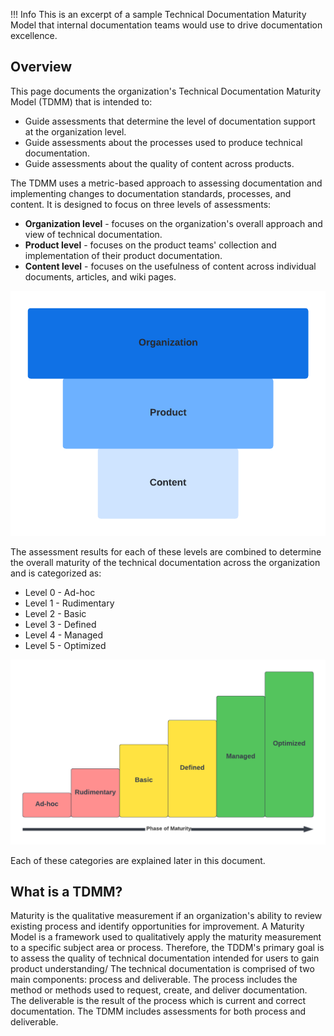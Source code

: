 !!! Info
    This is an excerpt of a sample Technical Documentation Maturity Model that internal documentation teams would use to drive documentation excellence.

## Overview

This page documents the organization's Technical Documentation Maturity Model (TDMM) that is intended to:

* Guide assessments that determine the level of documentation support at the organization level.
* Guide assessments about the processes used to produce technical documentation.
* Guide assessments about the quality of content across products.

The TDMM uses a metric-based approach to assessing documentation and implementing changes to documentation standards, processes, and content. It is designed to focus on three levels of assessments:

* **Organization level** - focuses on the organization's overall approach and view of technical documentation.
* **Product level** - focuses on the product teams' collection and implementation of their product documentation.
* **Content level** - focuses on the usefulness of content across individual documents, articles, and wiki pages.

![](../img/triangle.png)

The assessment results for each of these levels are combined to determine the overall maturity of the technical documentation across the organization and is categorized as:

* Level 0 - Ad-hoc
* Level 1 - Rudimentary
* Level 2 - Basic
* Level 3 - Defined
* Level 4 - Managed
* Level 5 - Optimized

![](../img/bar.png)

Each of these categories are explained later in this document.

## What is a TDMM?

Maturity is the qualitative measurement if an organization's ability to review existing process and identify opportunities for improvement. A Maturity Model is a framework used to qualitatively apply the maturity measurement to a specific subject area or process. Therefore, the TDDM's primary goal is to assess the quality of technical documentation intended for users to gain product understanding/ The technical documentation is comprised of two main components: process and deliverable. The process includes the method or methods used to request, create, and deliver documentation. The deliverable is the result of the process which is current and correct documentation. The TDMM includes assessments for both process and deliverable. 

